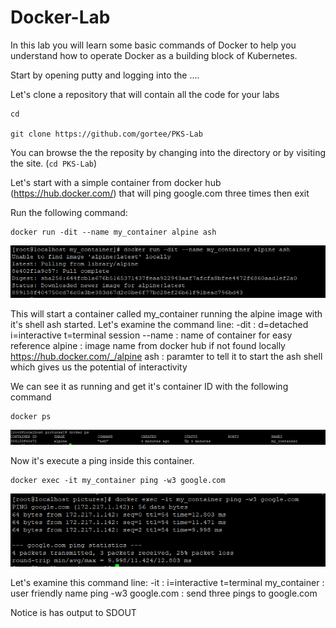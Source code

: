 # Docker-Lab
In this lab you will learn some basic commands of Docker to help you understand how to operate Docker as a building block of Kubernetes.

Start by opening putty and logging into the ....

Let's clone a repository that will contain all the code for your labs

    cd

    git clone https://github.com/gortee/PKS-Lab

You can browse the the reposity by changing into the directory or by visiting the site.  (`cd PKS-Lab`)

Let's start with a simple container from docker hub (https://hub.docker.com/) that will ping google.com three times then exit

Run the following command:

    docker run -dit --name my_container alpine ash

![DockerOutput](https://github.com/gortee/pictures/blob/master/D1.png)

This will start a container called my_container running the alpine image with it's shell ash started.  Let's examine the command line:
-dit : d=detached i=interactive t=terminal session
--name : name of container for easy reference
alpine : image name from docker hub if not found locally https://hub.docker.com/_/alpine
ash : paramter to tell it to start the ash shell which gives us the potential of interactivity

We can see it as running and get it's container ID with the following command

    docker ps

![DockerOutput](https://github.com/gortee/pictures/blob/master/D2.png)

Now it's execute a ping inside this container.

    docker exec -it my_container ping -w3 google.com 
    
![DockerOutput](https://github.com/gortee/pictures/blob/master/D3.png)

Let's examine this command line:
-it : i=interactive t=terminal
my_container : user friendly name
ping -w3 google.com : send three pings to google.com

Notice is has output to SDOUT
